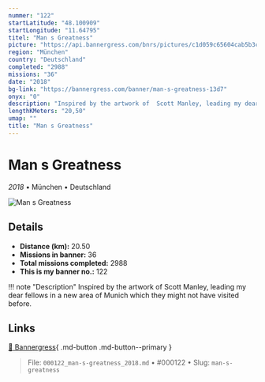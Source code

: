 ```yaml
---
nummer: "122"
startLatitude: "48.100909"
startLongitude: "11.64795"
titel: "Man s Greatness"
picture: "https://api.bannergress.com/bnrs/pictures/c1d059c65604cab5b3cfc53523d2005c"
region: "München"
country: "Deutschland"
completed: "2988"
missions: "36"
date: "2018"
bg-link: "https://bannergress.com/banner/man-s-greatness-13d7"
onyx: "0"
description: "Inspired by the artwork of  Scott Manley, leading my dear fellows in a new area of Munich which they might not have visited before."
lengthKMeters: "20,50"
umap: ""
title: "Man s Greatness"
---
```

# Man s Greatness

*2018* • München • Deutschland

![Man s Greatness](https://api.bannergress.com/bnrs/pictures/c1d059c65604cab5b3cfc53523d2005c)

## Details
- **Distance (km):** 20.50
- **Missions in banner:** 36
- **Total missions completed:** 2988
- **This is my banner no.:** 122


!!! note "Description"
    Inspired by the artwork of  Scott Manley, leading my dear fellows in a new area of Munich which they might not have visited before.



## Links
[🔗 Bannergress](https://bannergress.com/banner/man-s-greatness-13d7){ .md-button .md-button--primary }



> File: `000122_man-s-greatness_2018.md` • #000122 • Slug: `man-s-greatness`
